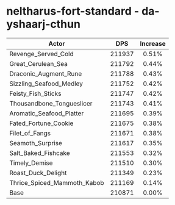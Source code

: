 # neltharus-fort-standard - da-yshaarj-cthun
| Actor | DPS | Increase |
|---|:---:|:---:|
|Revenge_Served_Cold|211937|0.51%|
|Great_Cerulean_Sea|211792|0.44%|
|Draconic_Augment_Rune|211788|0.43%|
|Sizzling_Seafood_Medley|211752|0.42%|
|Feisty_Fish_Sticks|211747|0.42%|
|Thousandbone_Tongueslicer|211743|0.41%|
|Aromatic_Seafood_Platter|211695|0.39%|
|Fated_Fortune_Cookie|211675|0.38%|
|Filet_of_Fangs|211671|0.38%|
|Seamoth_Surprise|211617|0.35%|
|Salt_Baked_Fishcake|211553|0.32%|
|Timely_Demise|211510|0.30%|
|Roast_Duck_Delight|211349|0.23%|
|Thrice_Spiced_Mammoth_Kabob|211169|0.14%|
|Base|210871|0.00%|
